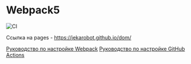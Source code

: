 # Webpack5

![CI](https://github.com/Jekarobot/dom/actions/workflows/web.yml/badge.svg)

Ссылка на pages - https://jekarobot.github.io/dom/


[Руководство по настройке Webpack](https://webpack.js.org/guides/)
[Руководство по настройке GitHub Actions](https://docs.github.com/en/actions/quickstart)
